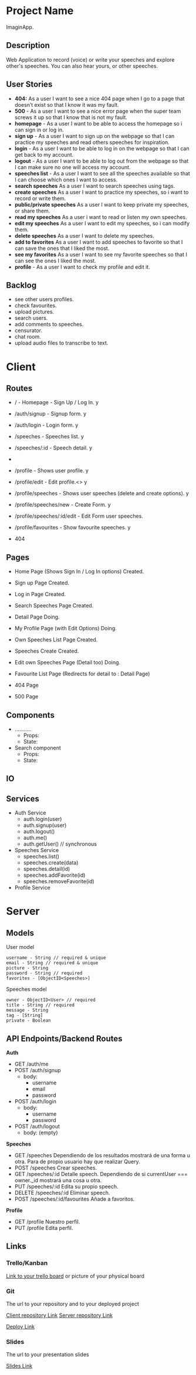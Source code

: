 # Project Name

ImaginApp.

## Description

Web Application to record (voice) or write your speeches and explore other's speeches. You can also hear yours, or other speeches. 

## User Stories

-  **404:** As a user I want to see a nice 404 page when I go to a page that doesn’t exist so that I know it was my fault. 
- **500** - As a user I want to see a nice error page when the super team screws it up so that I know that is not my fault.
- **homepage** - As a user I want to be able to access the homepage so i can sign in or log in.
- **sign up** - As a user I want to sign up on the webpage so that I can practice my speeches and read others speeches for inspiration.
- **login** - As a user I want to be able to log in on the webpage so that I can get back to my account.
- **logout** - As a user I want to be able to log out from the webpage so that I can make sure no one will access my account.
- **speeches list** - As a user I want to see all the speeches available so that I can choose which ones I want to access.
-  **search speeches** As a user I want to search speeches using tags.
-  **create speeches** As a user I want to practice my speeches, so i want to record or write them.
-  **public/private speeches** As a user I want to keep private my speeches, or share them.
- **read my speeches** As a user i want to read or listen my own speeches.
-  **edit my speeches** As a user I want to edit my speeches, so i can modify them.
-  **delete speeches** As a user I want to delete my speeches.
-  **add to favorites** As a user I want to add speeches to favorite so that I can save the ones that I liked the most.
-  **see my favorites** As a user I want to see my favorite speeches so that I can see the ones I liked the most.
- **profile** - As a user I want to check my profile and edit it.

## Backlog


- see other users profiles.
- check favourites.
- upload pictures. 
- search users.
- add comments to speeches.
- censurator. 
- chat room.
- upload audio files to transcribe to text.
  
# Client

## Routes

- / - Homepage   - Sign Up / Log In. y
- /auth/signup - Signup form. y
- /auth/login - Login form. y

- /speeches - Speeches list. y
- /speeches/:id - Speech detail. y
- 

- /profile  -  Shows user profile. y
- /profile/edit  -  Edit profile.<> y
- /profile/speeches - Shows user speeches (delete and create options). y
- /profile/speeches/new  - Create Form. y
- /profile/speeches/:id/edit  -  Edit Form user speeches.

- /profile/favourites - Show favourite speeches. y
- 404

## Pages

- Home Page  (Shows Sign In / Log In options)   Created.
- Sign up Page                                  Created.
- Log in Page                                   Created.

- Search Speeches Page                          Created.
- Detail Page                                   Doing.

- My Profile Page (with Edit Options)           Doing.
- Own Speeches List Page                        Created.
- Speeches Create                               Created.
- Edit own Speeches Page (Detail too)           Doing.

- Favourite List Page (Redirects for detail to : Detail Page)
- 404 Page 
- 500 Page

## Components

- ...........
  - Props:
  - State:
- Search component
  - Props:
  - State:

## IO


## Services

- Auth Service
  - auth.login(user)
  - auth.signup(user)
  - auth.logout()
  - auth.me()
  - auth.getUser() // synchronous
- Speeches Service
  - speeches.list()
  - speeches.create(data)
  - speeches.detail(id)
  - speeches.addFavorite(id)
  - speeches.removeFavorite(id)   
- Profile Service

# Server

## Models

User model

```
username - String // required & unique
email - String // required & unique
picture - String
password - String // required
favorites - [ObjectID<Speeches>]
```

Speeches model

```
owner - ObjectID<User> // required
title - String // required
message - String
tag - [String]
private - Boolean
```

## API Endpoints/Backend Routes

**Auth**
- GET /auth/me
- POST /auth/signup
  - body:
    - username
    - email
    - password
- POST /auth/login
  - body:
    - username
    - password
- POST /auth/logout
  - body: (empty)

**Speeches**
- GET /speeches                     Dependiendo de los resultados mostrará de una forma u otra. Para de propio usuario hay que realizar Query.
- POST /speeches                    Crear speeches.
- GET /speeches/:id                 Detalle speech. Dependiendo de si currentUser === owner._id mostrará una cosa u otra. 
- PUT /speeches/:id                 Edita su propio speech. 
- DELETE /speeches/:id              Eliminar speech.
- POST /speeches/:id/favourites     Añade a favoritos.

**Profile**
- GET  /profile       Nuestro perfil.
- PUT  /profile       Edita perfil.


<!-- **Profile** (User)
- GET  /profile/me/speeches/        Listar nuestros speeches.
- POST /profile/me/speeches/        Crear speech.
- GET  /profile/me/speeches/:id     Detalle de un speech nuestro.
- PUT  /profile/me/speeches/:id     Editar un speech. nuestro.
- DELETE /profile/me/speeches/:id
  - body: (empty)
- GET /profile/me/favorites         Ver favoritos. 
- DELETE /profile/me/favorites/:id  Eliminar de favoritos. -->

## Links

### Trello/Kanban

[Link to your trello board](https://trello.com/b/vdLva9oe/imaginapp) or picture of your physical board

### Git

The url to your repository and to your deployed project

[Client repository Link](http://github.com)
[Server repository Link](http://github.com)

[Deploy Link](http://heroku.com)

### Slides

The url to your presentation slides

[Slides Link](http://slides.com)
